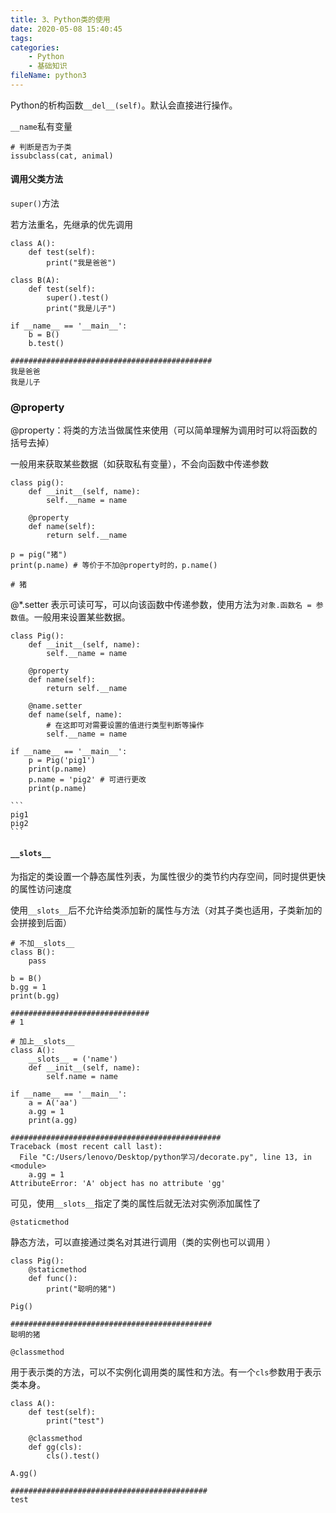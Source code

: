 ```yaml
---
title: 3、Python类的使用
date: 2020-05-08 15:40:45
tags:
categories:
	- Python
	- 基础知识
fileName: python3
---
```


Python的析构函数`__del__(self)`。默认会直接进行操作。



`__name`私有变量





```
# 判断是否为子类
issubclass(cat, animal)
```



#### 调用父类方法
`super()`方法

若方法重名，先继承的优先调用

```
class A():
    def test(self):
        print("我是爸爸")

class B(A):
    def test(self):
        super().test()
        print("我是儿子")
        
if __name__ == '__main__':
    b = B()
    b.test()
    
#############################################
我是爸爸
我是儿子
```



### @property

@property：将类的方法当做属性来使用（可以简单理解为调用时可以将函数的括号去掉）

一般用来获取某些数据（如获取私有变量），不会向函数中传递参数

```
class pig():
    def __init__(self, name):
        self.__name = name

    @property
    def name(self):
        return self.__name
        
p = pig("猪")
print(p.name) # 等价于不加@property时的，p.name()

# 猪
```



@*.setter 表示可读可写，可以向该函数中传递参数，使用方法为`对象.函数名 = 参数值`。一般用来设置某些数据。

```
class Pig():
    def __init__(self, name):
        self.__name = name

    @property
    def name(self):
        return self.__name

    @name.setter
    def name(self, name):
        # 在这即可对需要设置的值进行类型判断等操作
        self.__name = name
        
if __name__ == '__main__':
    p = Pig('pig1')
    print(p.name)
    p.name = 'pig2' # 可进行更改
    print(p.name)
  
​```
pig1
pig2
​```
```





#### `__slots__`

为指定的类设置一个静态属性列表，为属性很少的类节约内存空间，同时提供更快的属性访问速度

使用`__slots__`后不允许给类添加新的属性与方法（对其子类也适用，子类新加的会拼接到后面）

```
# 不加__slots__
class B():
    pass
    
b = B()
b.gg = 1
print(b.gg)

###############################
# 1
```



```
# 加上__slots__
class A():
    __slots__ = ('name')
    def __init__(self, name):
        self.name = name
        
if __name__ == '__main__':
    a = A('aa')
    a.gg = 1
    print(a.gg)
    
###############################################
Traceback (most recent call last):
  File "C:/Users/lenovo/Desktop/python学习/decorate.py", line 13, in <module>
    a.gg = 1
AttributeError: 'A' object has no attribute 'gg'
```

可见，使用`__slots__`指定了类的属性后就无法对实例添加属性了



`@staticmethod`

静态方法，可以直接通过类名对其进行调用（类的实例也可以调用 ）

```
class Pig():
    @staticmethod
    def func():
        print("聪明的猪")
        
Pig()

#############################################
聪明的猪
```





`@classmethod`

用于表示类的方法，可以不实例化调用类的属性和方法。有一个`cls`参数用于表示类本身。

```
class A():
    def test(self):
        print("test")

    @classmethod
    def gg(cls):
        cls().test()
        
A.gg()

############################################
test
```





